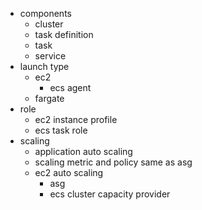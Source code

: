 - components
    - cluster
    - task definition
    - task
    - service
- launch type
    - ec2
        - ecs agent
    - fargate
- role
    - ec2 instance profile
    - ecs task role
- scaling
    - application auto scaling
    - scaling metric and policy same as asg
    - ec2 auto scaling
        - asg
        - ecs cluster capacity provider